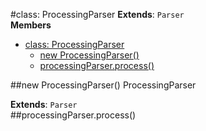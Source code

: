 <a name="ProcessingParser"></a>
#class: ProcessingParser
**Extends**: `Parser`  
**Members**

* [class: ProcessingParser](#ProcessingParser)
  * [new ProcessingParser()](#new_ProcessingParser)
  * [processingParser.process()](#ProcessingParser#process)

<a name="new_ProcessingParser"></a>
##new ProcessingParser()
ProcessingParser

**Extends**: `Parser`  
<a name="ProcessingParser#process"></a>
##processingParser.process()
